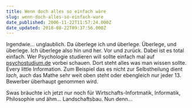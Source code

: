 ```yaml
---
title: Wenn doch alles so einfach wäre
slug: wenn-doch-alles-so-einfach-ware
date_published: 2006-11-22T11:57:24.000Z
date_updated: 2018-08-22T09:37:56.000Z
---
```


Irgendwie... unglaublich. Da überlege ich und überlege. Überlege, und überlege. Ich überlege also hin und her. Vor und zurück. Dabei ist es total einfach. Wer Psychologie studieren will sollte einfach mal auf [psychostudium.de](http://www.psychostudium.de/) vorbei schauen. Dort steht alles was man wissen sollte. Every little Information. Zum Beispiel das es nicht zur Selbstheilung dient *lach*, auch das Mathe sehr weit oben steht oder ebengleich nur jeder 13. Bewerber überhaupt genommen wird.

Swas bräuchte ich jetzt nur noch für Wirtschafts-Infortmatik, Informatik, Philosophie und ähm... Landschaftsbau. Nun denn...
